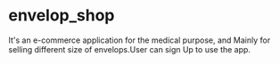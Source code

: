 # envelop_shop
It's an e-commerce application for the medical purpose, and Mainly for selling different size of envelops.User can sign Up to use the app.  
